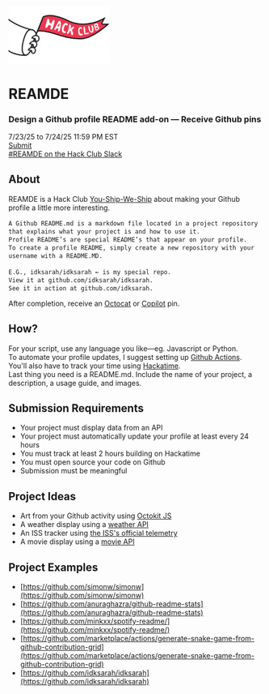 <img src="hackclub_logo.png" alt="hackclub_logo" width="200"/>

# REAMDE
### Design a Github profile README add-on — Receive Github pins <br>
7/23/25 to 7/24/25 11:59 PM EST <br>
[Submit](https://forms.hackclub.com/t/aS6SPGMfhTus)<br>
[#REAMDE on the Hack Club Slack](https://hackclub.slack.com/archives/C096VTGGZ6X)
## About
REAMDE is a Hack Club [You-Ship-We-Ship](https://ysws.hackclub.com/) about making your Github profile a little more interesting. <br>
```
A Github README.md is a markdown file located in a project repository that explains what your project is and how to use it. 
Profile README’s are special README’s that appear on your profile.
To create a profile README, simply create a new repository with your username with a README.MD.

E.G., idksarah/idksarah ← is my special repo.
View it at github.com/idksarah/idksarah.
See it in action at github.com/idksarah.
```
After completion, receive an [Octocat](https://thegithubshop.com/collections/collectibles/products/1539555-00-invertocat-pin) or [Copilot](https://thegithubshop.com/collections/collectibles/products/1550348-00-copilot-pin) pin.
## How?
For your script, use any language you like—eg. Javascript or Python. <br>
To automate your profile updates, I suggest setting up [Github Actions](https://docs.github.com/en/actions). <br>
You'll also have to track your time using [Hackatime](https://hackatime.hackclub.com/).<br>
Last thing you need is a README.md. Include the name of your project, a description, a usage guide, and images.<br>
## Submission Requirements
- Your project must display data from an API
- Your project must automatically update your profile at least every 24 hours
- You must track at least 2 hours building on Hackatime
- You must open source your code on Github
- Submission must be meaningful
## Project Ideas
- Art from your Github activity using [Octokit JS](https://github.com/octokit/octokit.js/)
- A weather display using a [weather API](https://www.weatherapi.com/) 
- An ISS tracker using [the ISS's official telemetry](https://www.telemetry.space/)
- A movie display using a [movie API](https://www.omdbapi.com/)
## Project Examples
- [https://github.com/simonw/simonw](https://github.com/simonw/simonw)
- [https://github.com/anuraghazra/github-readme-stats](https://github.com/anuraghazra/github-readme-stats)
- [https://github.com/minkxx/spotify-readme/](https://github.com/minkxx/spotify-readme/)
- [https://github.com/marketplace/actions/generate-snake-game-from-github-contribution-grid](https://github.com/marketplace/actions/generate-snake-game-from-github-contribution-grid)
- [https://github.com/idksarah/idksarah](https://github.com/idksarah/idksarah)
